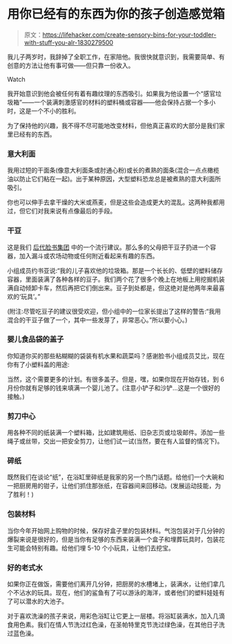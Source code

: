 # 用你已经有的东西为你的孩子创造感觉箱

> 原文：<https://lifehacker.com/create-sensory-bins-for-your-toddler-with-stuff-you-alr-1830279500>

我儿子两岁时，我辞掉了全职工作，在家陪他。我很快就意识到，我需要简单、有创意的方法让他有事可做——但只靠一份收入。

Watch

我开始意识到他会被任何有着有趣纹理的东西吸引。如果我为他设置一个“感官垃圾箱”——一个装满刺激感官的材料的塑料桶或容器——他会保持占据一个多小时，这是一个不小的胜利。

为了保持他的兴趣，我不得不尽可能地改变材料，但他真正喜欢的大部分是我们家里已经有的东西。

### 意大利面

我用过短的干面条(像意大利面条或肘通心粉)或长的煮熟的面条(混合一点点橄榄油以防止它们粘在一起)。出于某种原因，大型塑料恐龙总是被煮熟的意大利面所吸引。

你也可以伸手去拿干燥的大米或燕麦，但是这些会造成更大的混乱。这两种我都用过，但它们对我来说有点像最后的手段。

### 干豆

这是我们 [后代脸书集团](https://www.facebook.com/groups/2018785615043946/) 中的一个流行建议。那么多的父母把干豆子扔进一个容器，加入漏斗或农场动物或任何附近看起来有趣的东西。

小组成员约书亚说:“我的儿子喜欢他的垃圾箱。那是一个长长的、低壁的塑料储存容器，里面装满了各种各样的豆子。我们两个花了很多个晚上在地板上用挖掘机装满自动倾卸卡车，然后再把它们倒出来。豆子到处都是，但这绝对是他两年来最喜欢的‘玩具’。”

(附注:尽管吃豆子的建议很受欢迎，但小组中的一位家长提出了这样的警告:“我用混合的干豆子做了一个，其中一些发芽了，非常恶心。”所以要小心。)

### 婴儿食品袋的盖子

你知道你买的那些粘糊糊的袋装有机水果和蔬菜吗？感谢脸书小组成员艾比，现在你有了小塑料盖的用途:

当然，这个需要更多的计划。有很多盖子。但是，嘿，如果你现在开始存钱，到 6 月份你就有足够的钱来填满一个婴儿池了。(注意小铲子和沙铲...这是一个很好的接触。)

### 剪刀中心

用各种不同的纸装满一个塑料箱，比如建筑用纸、旧杂志页或垃圾邮件。添加一些绳子或丝带，交出一把安全剪刀，让他们试一试(当然，要在有人监督的情况下)。

### 碎纸

既然我们在谈论“纸”，在浴缸里碎纸是我家的另一个热门话题。给他们一个大碗和一把厨房用的钳子，让他们抓住那张纸，在容器间来回移动。(发展运动技能，为了胜利！)

### 包装材料

当你今年开始网上购物的时候，保存好盒子里的包装材料。气泡包装对于几分钟的爆裂来说是很好的，但是当你有足够的东西来装满一个盒子和埋葬玩具时，包装花生可能会特别有趣。给他们埋 5-10 个小玩具，让他们去挖宝。

### 好的老式水

如果你正在做饭，需要他们离开几分钟，把厨房的水槽堵上，装满水，让他们拿几个不沾水的玩具。现在，他们的鲨鱼有了可以游泳的海洋，或者他们的塑料娃娃有了可以潜水的大池子。

对于喜欢洗澡的孩子来说，用彩色浴缸让它更上一层楼。将浴缸装满水，加入几滴食用色素。我们在情人节洗过红色澡，在圣帕特里克节洗过绿色澡，在其他日子洗过蓝色澡。